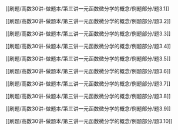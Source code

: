

[[刷题/高数30讲-做题本/第三讲一元函数微分学的概念/例题部分/题3.1]]

[[刷题/高数30讲-做题本/第三讲一元函数微分学的概念/例题部分/题3.2]]

[[刷题/高数30讲-做题本/第三讲一元函数微分学的概念/例题部分/题3.3]]

[[刷题/高数30讲-做题本/第三讲一元函数微分学的概念/例题部分/题3.4]]

[[刷题/高数30讲-做题本/第三讲一元函数微分学的概念/例题部分/题3.5]]

[[刷题/高数30讲-做题本/第三讲一元函数微分学的概念/例题部分/题3.6]]

[[刷题/高数30讲-做题本/第三讲一元函数微分学的概念/例题部分/题3.7]]

[[刷题/高数30讲-做题本/第三讲一元函数微分学的概念/例题部分/题3.8]]

[[刷题/高数30讲-做题本/第三讲一元函数微分学的概念/例题部分/题3.9]]

[[刷题/高数30讲-做题本/第三讲一元函数微分学的概念/例题部分/题3.10]]


